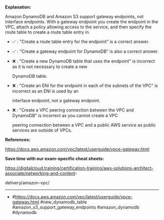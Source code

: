 **Explanation:**

Amazon DynamoDB and Amazon S3 support gateway endpoints, not interface endpoints. With a gateway endpoint you create the
endpoint in the VPC, attach a policy allowing access to the service, and then specify the route table to create a route  table entry in.

- ✅ :  "Create a route table entry for the endpoint" is a correct answer.

- ✅ :  "Create a gateway endpoint for DynamoDB" is also a correct answer.

- ❌ :  "Create a new DynamoDB table that uses the endpoint" is incorrect as it is not necessary to create a new

  DynamoDB table.

- ❌ :  "Create an ENI for the endpoint in each of the subnets of the VPC" is incorrect as an ENI is used by an

  interface endpoint, not a gateway endpoint.

- ❌ :  "Create a VPC peering connection between the VPC and DynamoDB" is incorrect as you cannot create a VPC

  peering connection between a VPC and a public AWS service as public services are outside of VPCs.

**References:**

<https://docs.aws.amazon.com/vpc/latest/userguide/vpce-gateway.html>

**Save time with our exam-specific cheat sheets:**

<https://digitalcloud.training/certification-training/aws-solutions-architect-associate/networking-and-content>-

delivery/amazon-vpc/

----

- #<https://docs.aws.amazon.com/vpc/latest/userguide/vpce-gateway.html> #new_dynamodb_table #amazon_s3_support_gateway_endpoints #amazon_dynamodb #dynamodb
